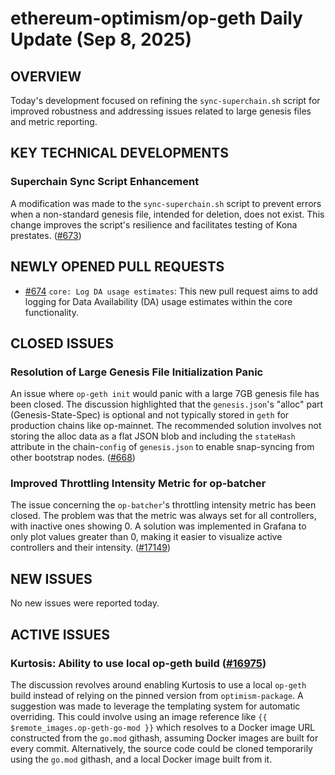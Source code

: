 # ethereum-optimism/op-geth Daily Update (Sep 8, 2025)
## OVERVIEW 
Today's development focused on refining the `sync-superchain.sh` script for improved robustness and addressing issues related to large genesis files and metric reporting.

## KEY TECHNICAL DEVELOPMENTS

### Superchain Sync Script Enhancement
A modification was made to the `sync-superchain.sh` script to prevent errors when a non-standard genesis file, intended for deletion, does not exist. This change improves the script's resilience and facilitates testing of Kona prestates. ([#673](https://github.com/ethereum-optimism/op-geth/pull/673))

## NEWLY OPENED PULL REQUESTS
- [#674](https://github.com/ethereum-optimism/op-geth/pull/674) `core: Log DA usage estimates`: This new pull request aims to add logging for Data Availability (DA) usage estimates within the core functionality.

## CLOSED ISSUES

### Resolution of Large Genesis File Initialization Panic
An issue where `op-geth init` would panic with a large 7GB genesis file has been closed. The discussion highlighted that the `genesis.json`'s "alloc" part (Genesis-State-Spec) is optional and not typically stored in `geth` for production chains like op-mainnet. The recommended solution involves not storing the alloc data as a flat JSON blob and including the `stateHash` attribute in the chain-`config` of `genesis.json` to enable snap-syncing from other bootstrap nodes. ([#668](https://github.com/ethereum-optimism/op-geth/issues/668))

### Improved Throttling Intensity Metric for op-batcher
The issue concerning the `op-batcher`'s throttling intensity metric has been closed. The problem was that the metric was always set for all controllers, with inactive ones showing 0. A solution was implemented in Grafana to only plot values greater than 0, making it easier to visualize active controllers and their intensity. ([#17149](https://github.com/ethereum-optimism/op-geth/issues/17149))

## NEW ISSUES
No new issues were reported today.

## ACTIVE ISSUES

### Kurtosis: Ability to use local op-geth build ([#16975](https://github.com/ethereum-optimism/op-geth/issues/16975))
The discussion revolves around enabling Kurtosis to use a local `op-geth` build instead of relying on the pinned version from `optimism-package`. A suggestion was made to leverage the templating system for automatic overriding. This could involve using an image reference like `{{ $remote_images.op-geth-go-mod }}` which resolves to a Docker image URL constructed from the `go.mod` githash, assuming Docker images are built for every commit. Alternatively, the source code could be cloned temporarily using the `go.mod` githash, and a local Docker image built from it.